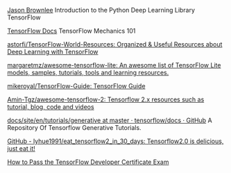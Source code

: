 
[Jason Brownlee](http://machinelearningmastery.com/introduction-python-deep-learning-library-tensorflow/)
Introduction to the Python Deep Learning Library TensorFlow

[TensorFlow Docs](https://www.tensorflow.org/get_started/mnist/mechanics)
TensorFlow Mechanics 101

[astorfi/TensorFlow-World-Resources: Organized & Useful Resources about Deep Learning with TensorFlow](https://github.com/astorfi/TensorFlow-World-Resources)

[margaretmz/awesome-tensorflow-lite: An awesome list of TensorFlow Lite models, samples, tutorials, tools and learning resources.](https://github.com/margaretmz/awesome-tensorflow-lite)

[mikeroyal/TensorFlow-Guide: TensorFlow Guide](https://github.com/mikeroyal/TensorFlow-Guide)

[Amin-Tgz/awesome-tensorflow-2: Tensorflow 2.x resources such as tutorial, blog, code and videos](https://github.com/Amin-Tgz/awesome-tensorflow-2)

[docs/site/en/tutorials/generative at master · tensorflow/docs · GitHub](https://github.com/tensorflow/docs/tree/master/site/en/tutorials/generative)
A Repository Of Tensorflow Generative Tutorials.

[GitHub - lyhue1991/eat_tensorflow2_in_30_days: Tensorflow2.0 is delicious, just eat it!](https://github.com/lyhue1991/eat_tensorflow2_in_30_days)

[How to Pass the TensorFlow Developer Certificate Exam](https://www.freecodecamp.org/news/how-i-passed-the-certified-tensorflow-developer-exam)
